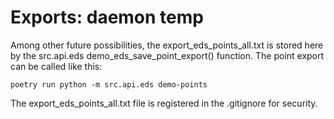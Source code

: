 # Exports: daemon temp
Among other future possibilities, the export_eds_points_all.txt is stored here by the src.api.eds demo_eds_save_point_export() function.
The point export can be called like this:
```
poetry run python -m src.api.eds demo-points
```
The export_eds_points_all.txt file is registered in the .gitignore for security.
